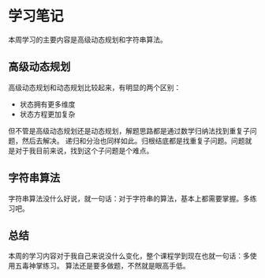 # 学习笔记
本周学习的主要内容是高级动态规划和字符串算法。

## 高级动态规划
高级动态规划和动态规划比较起来，有明显的两个区别：
- 状态拥有更多维度
- 状态方程更加复杂

但不管是高级动态规划还是动态规划，解题思路都是通过数学归纳法找到重复子问题，然后去解决。
递归和分治也同样如此。归根结底都是找重复子问题。问题就是对于我目前来说，找到这个子问题是个难点。

## 字符串算法
字符串算法没什么好说，就一句话：对于字符串的算法，基本上都需要掌握。多练习吧。

## 总结
本周的学习内容对于我自己来说没什么变化，整个课程学到现在也就一句话：多使用五毒神掌练习。
算法还是要多做题，不然就是眼高手低。
